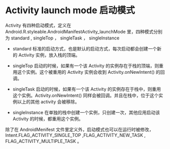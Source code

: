 # Activity launch mode 启动模式

Activity 有四种启动模式，定义在 Android.R.styleable.AndroidManifestActivity_launchMode 里，四种模式分别为 standard , singleTop ， singleTask ， singleInstance

 - standard 标准的启动方式，也是默认的启动方式，每次启动都会创建一个新的 Activity 实例，放入栈的顶端。

 - singleTop 启动的时候，如果有一个该 Activity 的实例存在于栈的顶端，则重用这个实例。这个被重用的 Activity 实例会收到 Activity.onNewIntent() 的回调。

 - singleTask 启动的时候，如果有一个该 Activity 的实例存在于栈中，则重用这个实例。Activity.onNewIntent() 同样会被回调。并且在栈中，位于这个实例以上的其他 activity 会被移除。

 - singleInstance 在单独的栈中创建一个实例，只创建一次，其他应用启动该 Activity 的时候，都重用这个实例。

除了在 AndroidMenifest 文件里定义外，启动模式也可以在运行时被修改，Intent.FLAG_ACTIVITY_SINGLE_TOP ,FLAG_ACTIVITY_NEW_TASK , FLAG_ACTIVITY_MULTIPLE_TASK 。